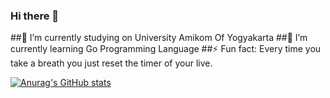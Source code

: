 ### Hi there 👋
##🔭 I’m currently studying on University Amikom Of Yogyakarta
##🌱 I’m currently learning Go Programming Language
##⚡ Fun fact: Every time you take a breath you just reset the timer of your live.


[![Anurag's GitHub stats](https://github-readme-stats.vercel.app/api?username=RicoBasyar)](https://github.com/anuraghazra/github-readme-stats)
<!--
**RicoBasyar/RicoBasyar** is a ✨ _special_ ✨ repository because its `README.md` (this file) appears on your GitHub profile.

Here are some ideas to get you started:

- 🔭 I’m currently studying on University Amikom Of Yogyakarta
- 🌱 I’m currently learning Go Programming Language
- ⚡ Fun fact: Every time you take a breath you just reset the timer of your live.
-->
